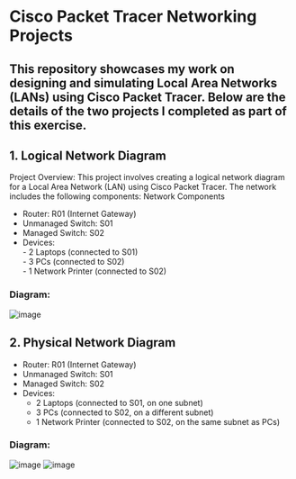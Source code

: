 # Cisco Packet Tracer Networking Projects

## This repository showcases my work on designing and simulating Local Area Networks (LANs) using Cisco Packet Tracer. Below are the details of the two projects I completed as part of this exercise.

## 1. Logical Network Diagram
Project Overview: 
This project involves creating a logical network diagram for a Local Area Network (LAN) using Cisco Packet Tracer. The network includes the following components:
Network Components
   - Router: R01 (Internet Gateway)
   - Unmanaged Switch: S01
   - Managed Switch: S02
   - Devices:  <br/>
    - 2 Laptops (connected to S01)
      <br/>
    - 3 PCs (connected to S02)
      <br/>
    - 1 Network Printer (connected to S02)
    <br/>

### Diagram:
![image](https://github.com/user-attachments/assets/b7837079-34ee-456b-94fe-8c0e6f394f19)

## 2. Physical Network Diagram
   - Router: R01 (Internet Gateway)
   - Unmanaged Switch: S01
   - Managed Switch: S02
   - Devices:
     - 2 Laptops (connected to S01, on one subnet)
     - 3 PCs (connected to S02, on a different subnet)
     - 1 Network Printer (connected to S02, on the same subnet as PCs) <br/>
### Diagram:
![image](https://github.com/user-attachments/assets/e28c6178-c8d3-4681-90b1-4df742803e05)
![image](https://github.com/user-attachments/assets/7ada6a9c-6e42-4aa9-8c08-547f3799c002)



